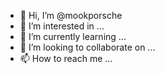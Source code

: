 - 👋 Hi, I’m @mookporsche
- 👀 I’m interested in ...
- 🌱 I’m currently learning ...
- 💞️ I’m looking to collaborate on ...
- 📫 How to reach me ...

<!---
mookporsche/mookporsche is a ✨ special ✨ repository because its `README.md` (this file) appears on your GitHub profile.
You can click the Preview link to take a look at your changes.
--->
